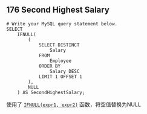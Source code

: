 ## 176	Second Highest Salary    ##
```
# Write your MySQL query statement below.
SELECT
	IFNULL(
		(
			SELECT DISTINCT
				Salary
			FROM
				Employee
			ORDER BY
				Salary DESC
			LIMIT 1 OFFSET 1
		),
		NULL
	) AS SecondHighestSalary;
```
使用了 [`IFNULL(expr1, expr2)`](https://dev.mysql.com/doc/refman/5.7/en/control-flow-functions.html#function_ifnull) 函数，将空值替换为NULL
